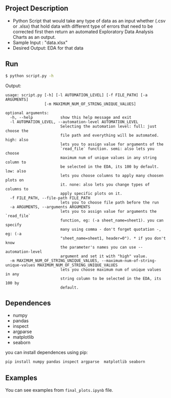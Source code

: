 ## Project Description
- Python Script that would take any type of data as an input whether (.csv or .xlsx) that hold data with different type of errors that need to be corrected first then return an automated Exploratory Data Analysis Charts as an output.
- Sample Input : "data.xlsx"
- Desired Output: EDA for that data

## Run

```bash
$ python script.py -h
```

Output:
```text
usage: script.py [-h] [-l AUTOMATION_LEVEL] [-f FILE_PATH] [-a ARGUMENTS]
                 [-m MAXIMUM_NUM_OF_STRING_UNIQUE_VALUES]

optional arguments:
  -h, --help            show this help message and exit
  -l AUTOMATION_LEVEL, --automation-level AUTOMATION_LEVEL
                        Selecting the automation level: full: just choose the
                        file path and everything will be automated. high: also
                        lets you to assign value for arguments of the
                        `read_file` function. semi: also lets you choose
                        maximum num of unique values in any string column to
                        be selected in the EDA, its 100 by default. low: also
                        lets you choose columns to apply many choosen plots on
                        it. none: also lets you change types of columns to
                        apply specific plots on it.
  -f FILE_PATH, --file-path FILE_PATH
                        lets you to choose file path before the run
  -a ARGUMENTS, --arguments ARGUMENTS
                        lets you to assign value for arguments the `read_file`
                        function, eg: (-a sheet_name=sheet1). you can specify
                        many using comma - don't forget quotation -, eg: (-a
                        "sheet_name=sheet1, header=0"). * if you don't know
                        the parameter's names you can use --automation-level
                        argument and set it with "high" value.
  -m MAXIMUM_NUM_OF_STRING_UNIQUE_VALUES, --maximum-num-of-string-unique-values MAXIMUM_NUM_OF_STRING_UNIQUE_VALUES
                        lets you choose maximum num of unique values in any
                        string column to be selected in the EDA, its 100 by
                        default.
```

## Dependences
- numpy
- pandas
- inspect
- argparse
- matplotlib
- seaborn

you can install dependences using pip:
```bash
pip install numpy pandas inspect argparse  matplotlib seaborn
```

## Examples
You can see examples from `final_plots.ipynb` file.


